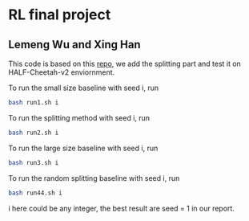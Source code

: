 # RL final project


## Lemeng Wu and Xing Han

This code is based on this [repo](https://github.com/ikostrikov/pytorch-a2c-ppo-acktr-gail), we add the splitting part and test it on HALF-Cheetah-v2 enviornment.

To run the small size baseline with seed i, run
```bash
bash run1.sh i
```

To run the splitting method with seed i, run
```bash
bash run2.sh i
```

To run the large size baseline with seed i, run
```bash
bash run3.sh i
```

To run the random splitting baseline with seed i, run
```bash
bash run44.sh i
```

i here could be any integer, the best result are seed = 1 in our report.
